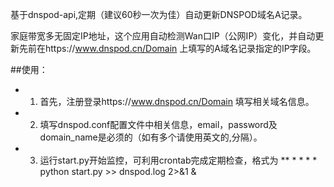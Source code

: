 基于dnspod-api,定期（建议60秒一次为佳）自动更新DNSPOD域名A记录。

家庭带宽多无固定IP地址，这个应用自动检测Wan口IP（公网IP）变化，并自动更新先前在https://www.dnspod.cn/Domain
上填写的A域名记录指定的IP字段。

##使用：
- 1. 首先，注册登录https://www.dnspod.cn/Domain
填写相关域名信息。
- 2. 填写dnspod.conf配置文件中相关信息，email，password及domain_name是必须的（如有多个请使用英文的,分隔）。
- 3. 运行start.py开始监控，可利用crontab完成定期检查，格式为
** * * * * python start.py >> dnspod.log 2>&1 &
